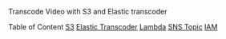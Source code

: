 Transcode Video with S3 and Elastic transcoder

Table of Content 
  [S3](https://docs.aws.amazon.com/AmazonS3/latest/userguide/creating-bucket.html)
  [Elastic Transcoder](https://docs.aws.amazon.com/elastictranscoder/latest/developerguide/gs-3-create-a-pipeline.html)
  [Lambda](https://docs.aws.amazon.com/lambda/latest/dg/getting-started.html)
  [SNS Topic](https://docs.aws.amazon.com/sns/latest/dg/sns-create-topic.html)
  [IAM](https://docs.aws.amazon.com/IAM/latest/UserGuide/getting-started.html#getting-started-roles)
